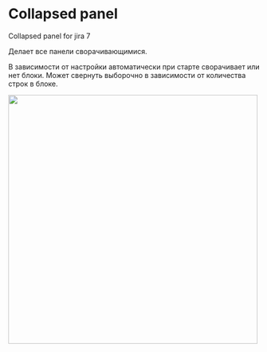 # Collapsed panel
Collapsed panel for jira 7

Делает все панели сворачивающимися.

В зависимости от настройки автоматически при старте сворачивает или нет блоки. Может свернуть выборочно в зависимости от количества строк в блоке.

<img src="img\readme.gif" width="500">
